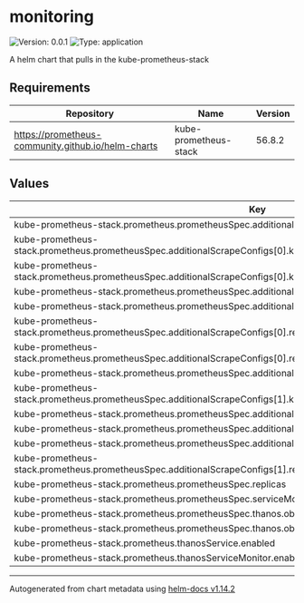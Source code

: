 # monitoring

![Version: 0.0.1](https://img.shields.io/badge/Version-0.0.1-informational?style=flat-square) ![Type: application](https://img.shields.io/badge/Type-application-informational?style=flat-square)

A helm chart that pulls in the kube-prometheus-stack

## Requirements

| Repository | Name | Version |
|------------|------|---------|
| https://prometheus-community.github.io/helm-charts | kube-prometheus-stack | 56.8.2 |

## Values

| Key | Type | Default | Description |
|-----|------|---------|-------------|
| kube-prometheus-stack.prometheus.prometheusSpec.additionalScrapeConfigs[0].job_name | string | `"istiod"` |  |
| kube-prometheus-stack.prometheus.prometheusSpec.additionalScrapeConfigs[0].kubernetes_sd_configs[0].namespaces.names[0] | string | `"istio-system"` |  |
| kube-prometheus-stack.prometheus.prometheusSpec.additionalScrapeConfigs[0].kubernetes_sd_configs[0].role | string | `"endpoints"` |  |
| kube-prometheus-stack.prometheus.prometheusSpec.additionalScrapeConfigs[0].relabel_configs[0].action | string | `"keep"` |  |
| kube-prometheus-stack.prometheus.prometheusSpec.additionalScrapeConfigs[0].relabel_configs[0].regex | string | `"istiod;http-monitoring"` |  |
| kube-prometheus-stack.prometheus.prometheusSpec.additionalScrapeConfigs[0].relabel_configs[0].source_labels[0] | string | `"__meta_kubernetes_service_name"` |  |
| kube-prometheus-stack.prometheus.prometheusSpec.additionalScrapeConfigs[0].relabel_configs[0].source_labels[1] | string | `"__meta_kubernetes_endpoint_port_name"` |  |
| kube-prometheus-stack.prometheus.prometheusSpec.additionalScrapeConfigs[1].job_name | string | `"envoy-stats"` |  |
| kube-prometheus-stack.prometheus.prometheusSpec.additionalScrapeConfigs[1].kubernetes_sd_configs[0].role | string | `"pod"` |  |
| kube-prometheus-stack.prometheus.prometheusSpec.additionalScrapeConfigs[1].metrics_path | string | `"/stats/prometheus"` |  |
| kube-prometheus-stack.prometheus.prometheusSpec.additionalScrapeConfigs[1].relabel_configs[0].action | string | `"keep"` |  |
| kube-prometheus-stack.prometheus.prometheusSpec.additionalScrapeConfigs[1].relabel_configs[0].regex | string | `".*-envoy-prom"` |  |
| kube-prometheus-stack.prometheus.prometheusSpec.additionalScrapeConfigs[1].relabel_configs[0].source_labels[0] | string | `"__meta_kubernetes_pod_container_port_name"` |  |
| kube-prometheus-stack.prometheus.prometheusSpec.replicas | int | `1` |  |
| kube-prometheus-stack.prometheus.prometheusSpec.serviceMonitorSelectorNilUsesHelmValues | bool | `false` |  |
| kube-prometheus-stack.prometheus.prometheusSpec.thanos.objectStorageConfig.secret.config.directory | string | `"/tmp"` |  |
| kube-prometheus-stack.prometheus.prometheusSpec.thanos.objectStorageConfig.secret.type | string | `"FILESYSTEM"` |  |
| kube-prometheus-stack.prometheus.thanosService.enabled | bool | `true` |  |
| kube-prometheus-stack.prometheus.thanosServiceMonitor.enabled | bool | `true` |  |

----------------------------------------------
Autogenerated from chart metadata using [helm-docs v1.14.2](https://github.com/norwoodj/helm-docs/releases/v1.14.2)
